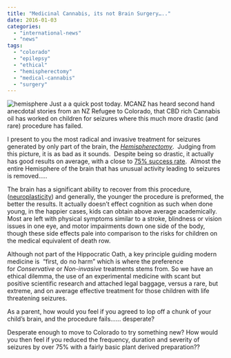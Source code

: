 ```yaml
---
title: "Medicinal Cannabis, its not Brain Surgery….."
date: 2016-01-03
categories: 
  - "international-news"
  - "news"
tags: 
  - "colorado"
  - "epilepsy"
  - "ethical"
  - "hemispherectomy"
  - "medical-cannabis"
  - "surgery"
---
```


![hemisphere](https://mcanz.org.nz/wp-content/uploads/2022/04/hemisphere.jpg) Just a a quick post today. MCANZ has heard second hand anecdotal stories from an NZ Refugee to Colorado, that CBD rich Cannabis oil has worked on children for seizures where this much more drastic (and rare) procedure has failed.

I present to you the most radical and invasive treatment for seizures generated by only part of the brain, the [_Hemispherectomy_](http://en.wikipedia.org/wiki/Hemispherectomy).  Judging from this picture, it is as bad as it sounds.  Despite being so drastic, it actually has good results on average, with a close to [75% success rate](http://en.wikipedia.org/wiki/Hemispherectomy#Results "Results").  Almost the entire Hemisphere of the brain that has unusual activity leading to seizures is removed…..

The brain has a significant ability to recover from this procedure, ([neuroplasticity](http://en.wikipedia.org/wiki/Neuroplasticity)) and generally, the younger the procedure is preformed, the better the results. It actually doesn’t effect cognition as such when done young, in the happier cases, kids can obtain above average academically. Most are left with physical symptoms similar to a stroke, blindness or vision issues in one eye, and motor impairments down one side of the body, though these side effects pale into comparison to the risks for children on the medical equivalent of death row.

Although not part of the Hippocratic Oath, a key principle guiding modern medicine is  “first, do no harm” which is where the preference for _Conservative_ or _Non-invasive_ treatments stems from. So we have an ethical dilemma, the use of an experimental medicine with scant but positive scientific research and attached legal baggage, versus a rare, but extreme, and on average effective treatment for those children with life threatening seizures.

As a parent, how would you feel if you agreed to lop off a chunk of your child’s brain, and the procedure fails…… desperate?

Desperate enough to move to Colorado to try something new? How would you then feel if you reduced the frequency, duration and severity of seizures by over 75% with a fairly basic plant derived preparation??
